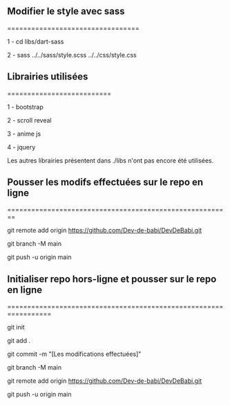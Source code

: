 ## Modifier le style avec sass ##
=================================

1 - cd libs/dart-sass

2 - sass ../../sass/style.scss ../../css/style.css

## Librairies utilisées ##
==========================

1 - bootstrap

2 - scroll reveal

3 - anime js

4 - jquery

Les autres librairies présentent dans ./libs n'ont pas encore
été utilisées.

## Pousser les modifs effectuées sur le repo en ligne ##
========================================================

git remote add origin https://github.com/Dev-de-babi/DevDeBabi.git

git branch -M main

git push -u origin main

## Initialiser repo hors-ligne et pousser sur le repo en ligne ##
=================================================================

git init

git add .

git commit -m "[Les modifications effectuées]"

git branch -M main

git remote add origin https://github.com/Dev-de-babi/DevDeBabi.git

git push -u origin main
